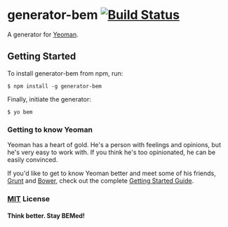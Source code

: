 # generator-bem [![Build Status](https://secure.travis-ci.org/verybigman/generator-bem.png?branch=master)](https://travis-ci.org/verybigman/generator-bem)

A generator for [Yeoman](http://yeoman.io).

## Getting Started

To install generator-bem from npm, run:

```
$ npm install -g generator-bem
```

Finally, initiate the generator:

```
$ yo bem
```

### Getting to know Yeoman

Yeoman has a heart of gold. He's a person with feelings and opinions, but he's very easy to work with. If you think he's too opinionated, he can be easily convinced.

If you'd like to get to know Yeoman better and meet some of his friends, [Grunt](http://gruntjs.com) and [Bower](http://bower.io), check out the complete [Getting Started Guide](https://github.com/yeoman/yeoman/wiki/Getting-Started).


### [MIT](http://en.wikipedia.org/wiki/MIT_License) License

#### Think better. Stay BEMed!
